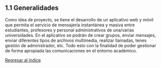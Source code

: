 ## 1.1 Generalidades
Como idea de proyecto, se tiene el desarrollo de un aplicativo web y móvil que permita el servicio de mensajería instantánea y masiva entre estudiantes, profesores y personal administrativos de una/varias universidades. En el aplicativo se podrán de crear grupos, enviar mensajes, enviar diferentes tipos de archivos multimedia, realizar llamadas, tenes gestión de administrador, etc. Todo esto con la finalidad de poder gestionar de forma apropiada las comunicaciones en el entorno académico.

[Regresar al índice](../../README.md)